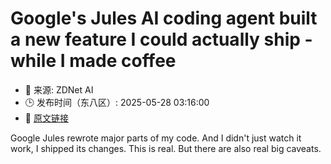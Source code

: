 # Google's Jules AI coding agent built a new feature I could actually ship - while I made coffee
- 📅 来源: ZDNet AI
- 🕒 发布时间（东八区）: 2025-05-28 03:16:00
- 🔗 [原文链接](https://www.zdnet.com/article/googles-jules-ai-coding-agent-built-a-new-feature-i-could-actually-ship-while-i-made-coffee/)

Google Jules rewrote major parts of my code. And I didn't just watch it work, I shipped its changes. This is real. But there are also real big caveats.